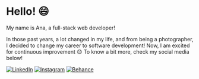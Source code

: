 # Hello! 😄

My name is Ana, a full-stack web developer!

In those past years, a lot changed in my life, and from being a photographer, I decided to change my career to software development! Now, I am excited for continuous improvement 😊
To know a bit more, check my social media below!

[![LinkedIn](https://img.shields.io/badge/linkedin-%230077B5.svg?style=for-the-badge&logo=linkedin&logoColor=white)](https://www.linkedin.com/in/ana-nishimoto/)
[![Instagram](https://img.shields.io/badge/Instagram-%23E4405F.svg?style=for-the-badge&logo=Instagram&logoColor=white)](https://www.instagram.com/ana.nishimoto/)
[![Behance](https://img.shields.io/badge/Behance-1769ff?style=for-the-badge&logo=behance&logoColor=white)](https://www.behance.net/ana_nishimoto)
